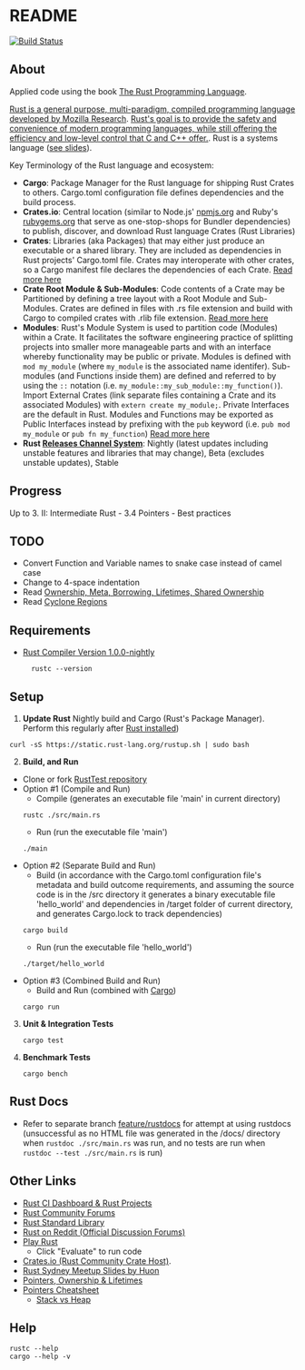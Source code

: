 README
============

[![Build Status](https://api.travis-ci.org/ltfschoen/RustTest.svg)](https://travis-ci.org/ltfschoen/RustTest)

About
-------

Applied code using the book [The Rust Programming Language](http://doc.rust-lang.org/).

[Rust is a general purpose, multi-paradigm, compiled programming language developed by Mozilla Research](http://en.wikipedia.org/wiki/Rust_%28programming_language%29). [Rust's goal is to provide the safety and convenience of modern programming languages, while still offering the efficiency and low-level control that C and C++ offer.](http://blog.rust-lang.org/2014/09/15/Rust-1.0.html). Rust is a systems language ([see slides](http://huonw.github.io/rust-sydney-feb15/)).

Key Terminology of the Rust language and ecosystem:

  - **Cargo**: Package Manager for the Rust language for shipping Rust Crates to others. Cargo.toml configuration file defines dependencies and the build process.
  - **Crates.io**: Central location (similar to Node.js' [npmjs.org](npmjs.org) and Ruby's [rubygems.org](rubygems.org) that serve as one-stop-shops for Bundler dependencies) to publish, discover, and download Rust language Crates (Rust Libraries)
  - **Crates**: Libraries (aka Packages) that may either just produce an executable or a shared library. They are included as dependencies in Rust projects' Cargo.toml file. Crates may interoperate with other crates, so a Cargo manifest file declares the dependencies of each Crate. [Read more here](http://blog.rust-lang.org/2014/11/20/Cargo.html)
  - **Crate Root Module & Sub-Modules**: Code contents of a Crate may be Partitioned by defining a tree layout with a Root Module and Sub-Modules. Crates are defined in files with .rs file extension and build with Cargo to compiled crates with .rlib file extension. [Read more here](http://doc.rust-lang.org/book/crates-and-modules.html)
  - **Modules**: Rust's Module System is used to partition code (Modules) within a Crate. It facilitates the software engineering practice of splitting projects into smaller more manageable parts and with an interface whereby functionality may be public or private. Modules is defined with ```mod my_module``` (where ```my_module``` is the associated name identifer). Sub-modules (and Functions inside them) are defined and referred to by using the ```::``` notation (i.e. ```my_module::my_sub_module::my_function()```). Import External Crates (link separate files containing a Crate and its associated Modules) with ```extern create my_module;```. Private Interfaces are the default in Rust. Modules and Functions may be exported as Public Interfaces instead by prefixing with the ```pub``` keyword (i.e. ```pub mod my_module``` or ```pub fn my_function```) [Read more here](http://smallcultfollowing.com/rust-int-variations/imem-umem/guide-crates.html)
  - **Rust [Releases Channel System](http://blog.rust-lang.org/2014/09/15/Rust-1.0.html)**: Nightly (latest updates including unstable features and libraries that may change), Beta (excludes unstable updates), Stable

Progress
-------

Up to 3. II: Intermediate Rust - 3.4 Pointers - Best practices

TODO
-------

* Convert Function and Variable names to snake case instead of camel case
* Change to 4-space indentation
* Read [Ownership, Meta, Borrowing, Lifetimes, Shared Ownership](http://doc.rust-lang.org/book/ownership.html)
* Read [Cyclone Regions](http://www.cs.umd.edu/projects/cyclone/papers/cyclone-regions.pdf)

Requirements
-------

* [Rust Compiler Version 1.0.0-nightly](http://doc.rust-lang.org/book/installing-rust.html)
  ```
    rustc --version
  ```

Setup
-------

1. **Update Rust** Nightly build and Cargo (Rust's Package Manager). Perform this regularly after [Rust installed](rust-lang.org))
  ```
  curl -sS https://static.rust-lang.org/rustup.sh | sudo bash
  ```

2. **Build, and Run**
  * Clone or fork [RustTest repository](https://github.com/ltfschoen/RustTest.git)
  * Option #1 (Compile and Run)
    - Compile (generates an executable file 'main' in current directory)
    ```
    rustc ./src/main.rs
    ```
    - Run (run the executable file 'main')
    ```
    ./main
    ```
  * Option #2 (Separate Build and Run)
    - Build (in accordance with the Cargo.toml configuration file's metadata and build outcome requirements, and assuming the source code is in the /src directory it generates a binary executable file 'hello_world' and dependencies in /target folder of current directory, and generates Cargo.lock to track dependencies)
    ```
    cargo build
    ```
    - Run (run the executable file 'hello_world')
    ```
    ./target/hello_world
    ```
  * Option #3 (Combined Build and Run)
    - Build and Run (combined with [Cargo](http://doc.crates.io/guide.html))
    ```
    cargo run
    ```

3. **Unit & Integration Tests**
    ```
    cargo test
    ```

4. **Benchmark Tests**
    ```
    cargo bench
    ```

Rust Docs
-------

* Refer to separate branch [feature/rustdocs](https://github.com/ltfschoen/RustTest/compare/feature/rustdocs?expand=1) for attempt at using rustdocs (unsuccessful as no HTML file was generated in the /docs/ directory when ```rustdoc ./src/main.rs``` was run, and no tests are run when ```rustdoc --test ./src/main.rs``` is run)

Other Links
-------

* [Rust CI Dashboard & Rust Projects](http://www.rust-ci.org/)
* [Rust Community Forums](http://users.rust-lang.org/)
* [Rust Standard Library](http://doc.rust-lang.org/std/)
* [Rust on Reddit (Official Discussion Forums)](http://www.reddit.com/r/rust/)
* [Play Rust](https://play.rust-lang.org/)
  - Click "Evaluate" to run code
* [Crates.io (Rust Community Crate Host)](https://crates.io/).
* [Rust Sydney Meetup Slides by Huon](http://huonw.github.io/rust-sydney-feb15/)
* [Pointers, Ownership & Lifetimes](http://paulkoerbitz.de/posts/Understanding-Pointers-Ownership-and-Lifetimes-in-Rust.html)
* [Pointers Cheatsheet](http://doc.rust-lang.org/book/pointers.html#cheat-sheet)
  - [Stack vs Heap](http://stackoverflow.com/questions/79923/what-and-where-are-the-stack-and-heap)


Help
-------

```
rustc --help
cargo --help -v
```